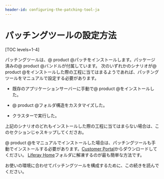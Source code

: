 ```yaml
---
header-id: configuring-the-patching-tool-ja
---
```


# パッチングツールの設定方法

[TOC levels=1-4]


パッチングツールは、@ product @パッチをインストールします。パッケージ済みの@ product @バンドルが付属しています。
次のいずれかのシナリオが@ product @をインストールした際の工程に当てはまるようであれば、パッチングツールをマニュアルで設定する必要があります。



- 既存のアプリケーションサーバーに手動で@ product @をインストールした。

- @ product @フォルダ構造をカスタマイズした。

- クラスターで実行した。


上記のシナリオのどれもインストールした際の工程に当てはまらない場合は、このセクションじゃスキップしてくださお。



@ product @をマニュアルでインストールした場合は、パッチングツールも手動でインストールする必要があります。[Customer Portal](https://web.liferay.com/group/customer/dxp/downloads/7-1/patching-tool)からダウンロードしてください。
[Liferay Home](/discover/deployment/-/knowledge_base/7-1/installing-liferay#liferay-home)フォルダに解凍するのが最も簡単な方法です。



お使いの環境に合わせてパッチングツールを構成するために、この続きを読んでください。
